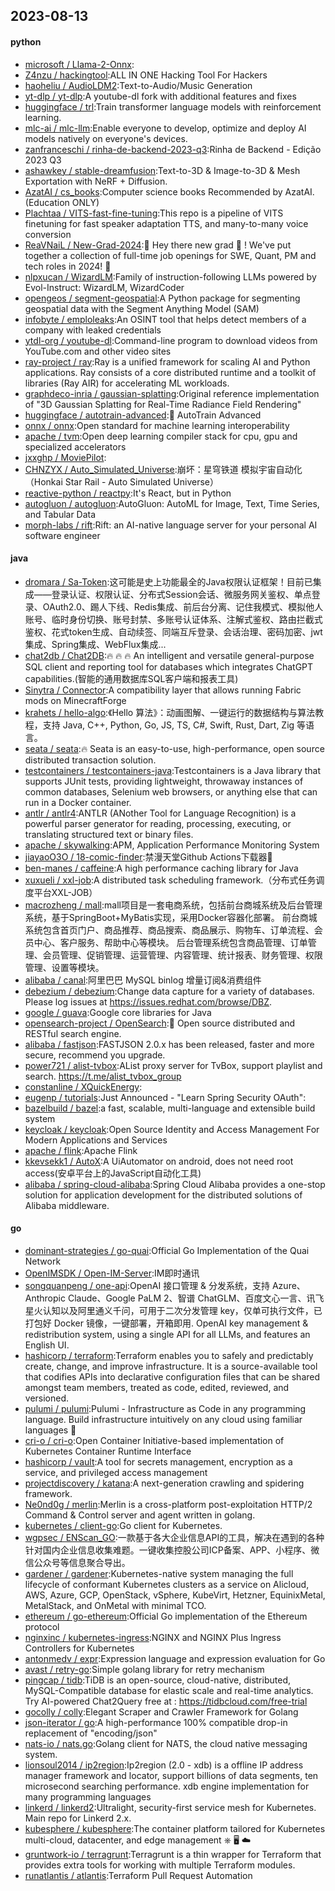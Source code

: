 ## 2023-08-13

#### python
* [microsoft / Llama-2-Onnx](https://github.com/microsoft/Llama-2-Onnx):
* [Z4nzu / hackingtool](https://github.com/Z4nzu/hackingtool):ALL IN ONE Hacking Tool For Hackers
* [haoheliu / AudioLDM2](https://github.com/haoheliu/AudioLDM2):Text-to-Audio/Music Generation
* [yt-dlp / yt-dlp](https://github.com/yt-dlp/yt-dlp):A youtube-dl fork with additional features and fixes
* [huggingface / trl](https://github.com/huggingface/trl):Train transformer language models with reinforcement learning.
* [mlc-ai / mlc-llm](https://github.com/mlc-ai/mlc-llm):Enable everyone to develop, optimize and deploy AI models natively on everyone's devices.
* [zanfranceschi / rinha-de-backend-2023-q3](https://github.com/zanfranceschi/rinha-de-backend-2023-q3):Rinha de Backend - Edição 2023 Q3
* [ashawkey / stable-dreamfusion](https://github.com/ashawkey/stable-dreamfusion):Text-to-3D & Image-to-3D & Mesh Exportation with NeRF + Diffusion.
* [AzatAI / cs_books](https://github.com/AzatAI/cs_books):Computer science books Recommended by AzatAI. (Education ONLY)
* [Plachtaa / VITS-fast-fine-tuning](https://github.com/Plachtaa/VITS-fast-fine-tuning):This repo is a pipeline of VITS finetuning for fast speaker adaptation TTS, and many-to-many voice conversion
* [ReaVNaiL / New-Grad-2024](https://github.com/ReaVNaiL/New-Grad-2024):👋
Hey there new grad
🎉
! We've put together a collection of full-time job openings for SWE, Quant, PM and tech roles in 2024!
🚀
* [nlpxucan / WizardLM](https://github.com/nlpxucan/WizardLM):Family of instruction-following LLMs powered by Evol-Instruct: WizardLM, WizardCoder
* [opengeos / segment-geospatial](https://github.com/opengeos/segment-geospatial):A Python package for segmenting geospatial data with the Segment Anything Model (SAM)
* [infobyte / emploleaks](https://github.com/infobyte/emploleaks):An OSINT tool that helps detect members of a company with leaked credentials
* [ytdl-org / youtube-dl](https://github.com/ytdl-org/youtube-dl):Command-line program to download videos from YouTube.com and other video sites
* [ray-project / ray](https://github.com/ray-project/ray):Ray is a unified framework for scaling AI and Python applications. Ray consists of a core distributed runtime and a toolkit of libraries (Ray AIR) for accelerating ML workloads.
* [graphdeco-inria / gaussian-splatting](https://github.com/graphdeco-inria/gaussian-splatting):Original reference implementation of "3D Gaussian Splatting for Real-Time Radiance Field Rendering"
* [huggingface / autotrain-advanced](https://github.com/huggingface/autotrain-advanced):🤗
AutoTrain Advanced
* [onnx / onnx](https://github.com/onnx/onnx):Open standard for machine learning interoperability
* [apache / tvm](https://github.com/apache/tvm):Open deep learning compiler stack for cpu, gpu and specialized accelerators
* [jxxghp / MoviePilot](https://github.com/jxxghp/MoviePilot):
* [CHNZYX / Auto_Simulated_Universe](https://github.com/CHNZYX/Auto_Simulated_Universe):崩坏：星穹铁道 模拟宇宙自动化 （Honkai Star Rail - Auto Simulated Universe）
* [reactive-python / reactpy](https://github.com/reactive-python/reactpy):It's React, but in Python
* [autogluon / autogluon](https://github.com/autogluon/autogluon):AutoGluon: AutoML for Image, Text, Time Series, and Tabular Data
* [morph-labs / rift](https://github.com/morph-labs/rift):Rift: an AI-native language server for your personal AI software engineer

#### java
* [dromara / Sa-Token](https://github.com/dromara/Sa-Token):这可能是史上功能最全的Java权限认证框架！目前已集成——登录认证、权限认证、分布式Session会话、微服务网关鉴权、单点登录、OAuth2.0、踢人下线、Redis集成、前后台分离、记住我模式、模拟他人账号、临时身份切换、账号封禁、多账号认证体系、注解式鉴权、路由拦截式鉴权、花式token生成、自动续签、同端互斥登录、会话治理、密码加密、jwt集成、Spring集成、WebFlux集成...
* [chat2db / Chat2DB](https://github.com/chat2db/Chat2DB):🔥 🔥 🔥 An intelligent and versatile general-purpose SQL client and reporting tool for databases which integrates ChatGPT capabilities.(智能的通用数据库SQL客户端和报表工具)
* [Sinytra / Connector](https://github.com/Sinytra/Connector):A compatibility layer that allows running Fabric mods on MinecraftForge
* [krahets / hello-algo](https://github.com/krahets/hello-algo):《Hello 算法》：动画图解、一键运行的数据结构与算法教程，支持 Java, C++, Python, Go, JS, TS, C#, Swift, Rust, Dart, Zig 等语言。
* [seata / seata](https://github.com/seata/seata):🔥
Seata is an easy-to-use, high-performance, open source distributed transaction solution.
* [testcontainers / testcontainers-java](https://github.com/testcontainers/testcontainers-java):Testcontainers is a Java library that supports JUnit tests, providing lightweight, throwaway instances of common databases, Selenium web browsers, or anything else that can run in a Docker container.
* [antlr / antlr4](https://github.com/antlr/antlr4):ANTLR (ANother Tool for Language Recognition) is a powerful parser generator for reading, processing, executing, or translating structured text or binary files.
* [apache / skywalking](https://github.com/apache/skywalking):APM, Application Performance Monitoring System
* [jiayaoO3O / 18-comic-finder](https://github.com/jiayaoO3O/18-comic-finder):禁漫天堂Github Actions下载器🧘
* [ben-manes / caffeine](https://github.com/ben-manes/caffeine):A high performance caching library for Java
* [xuxueli / xxl-job](https://github.com/xuxueli/xxl-job):A distributed task scheduling framework.（分布式任务调度平台XXL-JOB）
* [macrozheng / mall](https://github.com/macrozheng/mall):mall项目是一套电商系统，包括前台商城系统及后台管理系统，基于SpringBoot+MyBatis实现，采用Docker容器化部署。 前台商城系统包含首页门户、商品推荐、商品搜索、商品展示、购物车、订单流程、会员中心、客户服务、帮助中心等模块。 后台管理系统包含商品管理、订单管理、会员管理、促销管理、运营管理、内容管理、统计报表、财务管理、权限管理、设置等模块。
* [alibaba / canal](https://github.com/alibaba/canal):阿里巴巴 MySQL binlog 增量订阅&消费组件
* [debezium / debezium](https://github.com/debezium/debezium):Change data capture for a variety of databases. Please log issues at https://issues.redhat.com/browse/DBZ.
* [google / guava](https://github.com/google/guava):Google core libraries for Java
* [opensearch-project / OpenSearch](https://github.com/opensearch-project/OpenSearch):🔎
Open source distributed and RESTful search engine.
* [alibaba / fastjson](https://github.com/alibaba/fastjson):FASTJSON 2.0.x has been released, faster and more secure, recommend you upgrade.
* [power721 / alist-tvbox](https://github.com/power721/alist-tvbox):AList proxy server for TvBox, support playlist and search. https://t.me/alist_tvbox_group
* [constanline / XQuickEnergy](https://github.com/constanline/XQuickEnergy):
* [eugenp / tutorials](https://github.com/eugenp/tutorials):Just Announced - "Learn Spring Security OAuth":
* [bazelbuild / bazel](https://github.com/bazelbuild/bazel):a fast, scalable, multi-language and extensible build system
* [keycloak / keycloak](https://github.com/keycloak/keycloak):Open Source Identity and Access Management For Modern Applications and Services
* [apache / flink](https://github.com/apache/flink):Apache Flink
* [kkevsekk1 / AutoX](https://github.com/kkevsekk1/AutoX):A UiAutomator on android, does not need root access(安卓平台上的JavaScript自动化工具)
* [alibaba / spring-cloud-alibaba](https://github.com/alibaba/spring-cloud-alibaba):Spring Cloud Alibaba provides a one-stop solution for application development for the distributed solutions of Alibaba middleware.

#### go
* [dominant-strategies / go-quai](https://github.com/dominant-strategies/go-quai):Official Go Implementation of the Quai Network
* [OpenIMSDK / Open-IM-Server](https://github.com/OpenIMSDK/Open-IM-Server):IM即时通讯
* [songquanpeng / one-api](https://github.com/songquanpeng/one-api):OpenAI 接口管理 & 分发系统，支持 Azure、Anthropic Claude、Google PaLM 2、智谱 ChatGLM、百度文心一言、讯飞星火认知以及阿里通义千问，可用于二次分发管理 key，仅单可执行文件，已打包好 Docker 镜像，一键部署，开箱即用. OpenAI key management & redistribution system, using a single API for all LLMs, and features an English UI.
* [hashicorp / terraform](https://github.com/hashicorp/terraform):Terraform enables you to safely and predictably create, change, and improve infrastructure. It is a source-available tool that codifies APIs into declarative configuration files that can be shared amongst team members, treated as code, edited, reviewed, and versioned.
* [pulumi / pulumi](https://github.com/pulumi/pulumi):Pulumi - Infrastructure as Code in any programming language. Build infrastructure intuitively on any cloud using familiar languages
🚀
* [cri-o / cri-o](https://github.com/cri-o/cri-o):Open Container Initiative-based implementation of Kubernetes Container Runtime Interface
* [hashicorp / vault](https://github.com/hashicorp/vault):A tool for secrets management, encryption as a service, and privileged access management
* [projectdiscovery / katana](https://github.com/projectdiscovery/katana):A next-generation crawling and spidering framework.
* [Ne0nd0g / merlin](https://github.com/Ne0nd0g/merlin):Merlin is a cross-platform post-exploitation HTTP/2 Command & Control server and agent written in golang.
* [kubernetes / client-go](https://github.com/kubernetes/client-go):Go client for Kubernetes.
* [wgpsec / ENScan_GO](https://github.com/wgpsec/ENScan_GO):一款基于各大企业信息API的工具，解决在遇到的各种针对国内企业信息收集难题。一键收集控股公司ICP备案、APP、小程序、微信公众号等信息聚合导出。
* [gardener / gardener](https://github.com/gardener/gardener):Kubernetes-native system managing the full lifecycle of conformant Kubernetes clusters as a service on Alicloud, AWS, Azure, GCP, OpenStack, vSphere, KubeVirt, Hetzner, EquinixMetal, MetalStack, and OnMetal with minimal TCO.
* [ethereum / go-ethereum](https://github.com/ethereum/go-ethereum):Official Go implementation of the Ethereum protocol
* [nginxinc / kubernetes-ingress](https://github.com/nginxinc/kubernetes-ingress):NGINX and NGINX Plus Ingress Controllers for Kubernetes
* [antonmedv / expr](https://github.com/antonmedv/expr):Expression language and expression evaluation for Go
* [avast / retry-go](https://github.com/avast/retry-go):Simple golang library for retry mechanism
* [pingcap / tidb](https://github.com/pingcap/tidb):TiDB is an open-source, cloud-native, distributed, MySQL-Compatible database for elastic scale and real-time analytics. Try AI-powered Chat2Query free at : https://tidbcloud.com/free-trial
* [gocolly / colly](https://github.com/gocolly/colly):Elegant Scraper and Crawler Framework for Golang
* [json-iterator / go](https://github.com/json-iterator/go):A high-performance 100% compatible drop-in replacement of "encoding/json"
* [nats-io / nats.go](https://github.com/nats-io/nats.go):Golang client for NATS, the cloud native messaging system.
* [lionsoul2014 / ip2region](https://github.com/lionsoul2014/ip2region):Ip2region (2.0 - xdb) is a offline IP address manager framework and locator, support billions of data segments, ten microsecond searching performance. xdb engine implementation for many programming languages
* [linkerd / linkerd2](https://github.com/linkerd/linkerd2):Ultralight, security-first service mesh for Kubernetes. Main repo for Linkerd 2.x.
* [kubesphere / kubesphere](https://github.com/kubesphere/kubesphere):The container platform tailored for Kubernetes multi-cloud, datacenter, and edge management ⎈
🖥
☁️
* [gruntwork-io / terragrunt](https://github.com/gruntwork-io/terragrunt):Terragrunt is a thin wrapper for Terraform that provides extra tools for working with multiple Terraform modules.
* [runatlantis / atlantis](https://github.com/runatlantis/atlantis):Terraform Pull Request Automation
